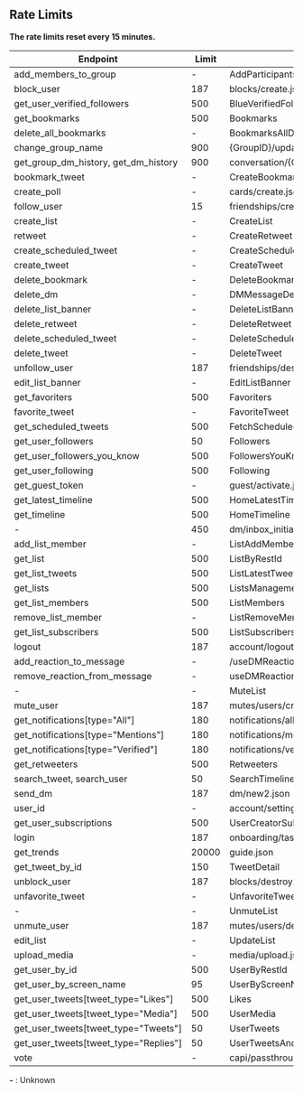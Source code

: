 Rate Limits
-

**The rate limits reset every 15 minutes.**


<table>
    <thead>
        <tr>
            <th>Endpoint</th>
            <th>Limit</th>
            <th>Functions</th>
        </tr>
    </thead>
    <tbody>
        <tr>
            <td>add_members_to_group</td>
            <td>-</td>
            <td>AddParticipantsMutation</td>
        </tr>
        <tr>
            <td>block_user</td>
            <td>187</td>
            <td>blocks/create.json</td>
        </tr>
        <tr>
            <td>get_user_verified_followers</td>
            <td>500</td>
            <td>BlueVerifiedFollowers</td>
        </tr>
        <tr>
            <td>get_bookmarks</td>
            <td>500</td>
            <td>Bookmarks</td>
        </tr>
        <tr>
            <td>delete_all_bookmarks</td>
            <td>-</td>
            <td>BookmarksAllDelete</td>
        </tr>
        <tr>
            <td>change_group_name</td>
            <td>900</td>
            <td>{GroupID}/update_name.json</td>
        </tr>
        <tr>
            <td>get_group_dm_history, get_dm_history</td>
            <td>900</td>
            <td>conversation/{ConversationID}.json</td>
        </tr>
        <tr>
            <td>bookmark_tweet</td>
            <td>-</td>
            <td>CreateBookmark</td>
        </tr>
        <tr>
            <td>create_poll</td>
            <td>-</td>
            <td>cards/create.json</td>
        </tr>
        <tr>
            <td>follow_user</td>
            <td>15</td>
            <td>friendships/create.json</td>
        </tr>
        <tr>
            <td>create_list</td>
            <td>-</td>
            <td>CreateList</td>
        </tr>
        <tr>
            <td>retweet</td>
            <td>-</td>
            <td>CreateRetweet</td>
        </tr>
        <tr>
            <td>create_scheduled_tweet</td>
            <td>-</td>
            <td>CreateScheduledTweet</td>
        </tr>
        <tr>
            <td>create_tweet</td>
            <td>-</td>
            <td>CreateTweet</td>
        </tr>
        <tr>
            <td>delete_bookmark</td>
            <td>-</td>
            <td>DeleteBookmark</td>
        </tr>
        <tr>
            <td>delete_dm</td>
            <td>-</td>
            <td>DMMessageDeleteMutation</td>
        </tr>
        <tr>
            <td>delete_list_banner</td>
            <td>-</td>
            <td>DeleteListBanner</td>
        </tr>
        <tr>
            <td>delete_retweet</td>
            <td>-</td>
            <td>DeleteRetweet</td>
        </tr>
        <tr>
            <td>delete_scheduled_tweet</td>
            <td>-</td>
            <td>DeleteScheduledTweet</td>
        </tr>
        <tr>
            <td>delete_tweet</td>
            <td>-</td>
            <td>DeleteTweet</td>
        </tr>
        <tr>
            <td>unfollow_user</td>
            <td>187</td>
            <td>friendships/destroy.json</td>
        </tr>
        <tr>
            <td>edit_list_banner</td>
            <td>-</td>
            <td>EditListBanner</td>
        </tr>
        <tr>
            <td>get_favoriters</td>
            <td>500</td>
            <td>Favoriters</td>
        </tr>
        <tr>
            <td>favorite_tweet</td>
            <td>-</td>
            <td>FavoriteTweet</td>
        </tr>
        <tr>
            <td>get_scheduled_tweets</td>
            <td>500</td>
            <td>FetchScheduledTweets</td>
        </tr>
        <tr>
            <td>get_user_followers</td>
            <td>50</td>
            <td>Followers</td>
        </tr>
        <tr>
            <td>get_user_followers_you_know</td>
            <td>500</td>
            <td>FollowersYouKnow</td>
        </tr>
        <tr>
            <td>get_user_following</td>
            <td>500</td>
            <td>Following</td>
        </tr>
        <tr>
            <td>get_guest_token</td>
            <td>-</td>
            <td>guest/activate.json</td>
        </tr>
        <tr>
            <td>get_latest_timeline</td>
            <td>500</td>
            <td>HomeLatestTimeline</td>
        </tr>
        <tr>
            <td>get_timeline</td>
            <td>500</td>
            <td>HomeTimeline</td>
        </tr>
        <tr>
            <td>-</td>
            <td>450</td>
            <td>dm/inbox_initial_state.json</td>
        </tr>
        <tr>
            <td>add_list_member</td>
            <td>-</td>
            <td>ListAddMember</td>
        </tr>
        <tr>
            <td>get_list</td>
            <td>500</td>
            <td>ListByRestId</td>
        </tr>
        <tr>
            <td>get_list_tweets</td>
            <td>500</td>
            <td>ListLatestTweetsTimeline</td>
        </tr>
        <tr>
            <td>get_lists</td>
            <td>500</td>
            <td>ListsManagementPageTimeline</td>
        </tr>
        <tr>
            <td>get_list_members</td>
            <td>500</td>
            <td>ListMembers</td>
        </tr>
        <tr>
            <td>remove_list_member</td>
            <td>-</td>
            <td>ListRemoveMember</td>
        </tr>
        <tr>
            <td>get_list_subscribers</td>
            <td>500</td>
            <td>ListSubscribers</td>
        </tr>
        <tr>
            <td>logout</td>
            <td>187</td>
            <td>account/logout.json</td>
        </tr>
        <tr>
            <td>add_reaction_to_message</td>
            <td>-</td>
            <td>/useDMReactionMutationAddMutation</td>
        </tr>
        <tr>
            <td>remove_reaction_from_message</td>
            <td>-</td>
            <td>useDMReactionMutationRemoveMutation</td>
        </tr>
        <tr>
            <td>-</td>
            <td>-</td>
            <td>MuteList</td>
        </tr>
        <tr>
            <td>mute_user</td>
            <td>187</td>
            <td>mutes/users/create.json</td>
        </tr>
        <tr>
            <td>get_notifications[type="All"]</td>
            <td>180</td>
            <td>notifications/all.json</td>
        </tr>
        <tr>
            <td>get_notifications[type="Mentions"]</td>
            <td>180</td>
            <td>notifications/mentions.json</td>
        </tr>
        <tr>
            <td>get_notifications[type="Verified"]</td>
            <td>180</td>
            <td>notifications/verified.json</td>
        </tr>
        <tr>
            <td>get_retweeters</td>
            <td>500</td>
            <td>Retweeters</td>
        </tr>
        <tr>
            <td>search_tweet, search_user</td>
            <td>50</td>
            <td>SearchTimeline</td>
        </tr>
        <tr>
            <td>send_dm</td>
            <td>187</td>
            <td>dm/new2.json</td>
        </tr>
        <tr>
            <td>user_id</td>
            <td>-</td>
            <td>account/settings.json</td>
        </tr>
        <tr>
            <td>get_user_subscriptions</td>
            <td>500</td>
            <td>UserCreatorSubscriptions</td>
        </tr>
        <tr>
            <td>login</td>
            <td>187</td>
            <td>onboarding/task.json</td>
        </tr>
        <tr>
            <td>get_trends</td>
            <td>20000</td>
            <td>guide.json</td>
        </tr>
        <tr>
            <td>get_tweet_by_id</td>
            <td>150</td>
            <td>TweetDetail</td>
        </tr>
        <tr>
            <td>unblock_user</td>
            <td>187</td>
            <td>blocks/destroy.json</td>
        </tr>
        <tr>
            <td>unfavorite_tweet</td>
            <td>-</td>
            <td>UnfavoriteTweet</td>
        </tr>
        <tr>
            <td>-</td>
            <td>-</td>
            <td>UnmuteList</td>
        </tr>
        <tr>
            <td>unmute_user</td>
            <td>187</td>
            <td>mutes/users/destroy.json</td>
        </tr>
        <tr>
            <td>edit_list</td>
            <td>-</td>
            <td>UpdateList</td>
        </tr>
        <tr>
            <td>upload_media</td>
            <td>-</td>
            <td>media/upload.json</td>
        </tr>
        <tr>
            <td>get_user_by_id</td>
            <td>500</td>
            <td>UserByRestId</td>
        </tr>
        <tr>
            <td>get_user_by_screen_name</td>
            <td>95</td>
            <td>UserByScreenName</td>
        </tr>
        <tr>
            <td>get_user_tweets[tweet_type="Likes"]</td>
            <td>500</td>
            <td>Likes</td>
        </tr>
        <tr>
            <td>get_user_tweets[tweet_type="Media"]</td>
            <td>500</td>
            <td>UserMedia</td>
        </tr>
        <tr>
            <td>get_user_tweets[tweet_type="Tweets"]</td>
            <td>50</td>
            <td>UserTweets</td>
        </tr>
        <tr>
            <td>get_user_tweets[tweet_type="Replies"]</td>
            <td>50</td>
            <td>UserTweetsAndReplies</td>
        </tr>
        <tr>
            <td>vote</td>
            <td>-</td>
            <td>capi/passthrough/1</td>
        </tr>
    </tbody>
</table>

**\-** : Unknown
